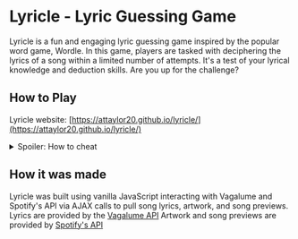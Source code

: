 # Lyricle - Lyric Guessing Game
Lyricle is a fun and engaging lyric guessing game inspired by the popular word game, Wordle. In this game, players are tasked with deciphering the lyrics of a song within a limited number of attempts. It's a test of your lyrical knowledge and deduction skills. Are you up for the challenge?

## How to Play
Lyricle website: [https://attaylor20.github.io/lyricle/](https://attaylor20.github.io/lyricle/)

<details>
  <summary>Spoiler: How to cheat</summary>
  
  The correct song is logged in the the browser console after each guess
</details>

## How it was made
Lyricle was built using vanilla JavaScript interacting with Vagalume and Spotify's API via AJAX calls to pull song lyrics, artwork, and song previews.
Lyrics are provided by the [Vagalume API](https://api.vagalume.com.br/)
Artwork and song previews are provided by [Spotify's API](https://developer.spotify.com/documentation/web-api)
